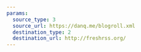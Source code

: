 ```yaml
---
params:
  source_type: 3
  source_url: https://danq.me/blogroll.xml
  destination_type: 2
  destination_url: http://freshrss.org/
---
```

